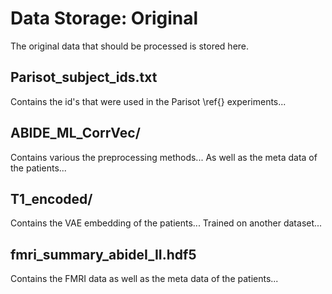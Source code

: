 # Data Storage: Original
The original data that should be processed is stored here.

## Parisot_subject_ids.txt
Contains the id's that were used in the Parisot \ref{} experiments...

## ABIDE_ML_CorrVec/
Contains various the preprocessing methods...
As well as the meta data of the patients...

## T1_encoded/
Contains the VAE embedding of the patients...
Trained on another dataset...

## fmri_summary_abideI_II.hdf5
Contains the FMRI data as well as the meta data of the patients...